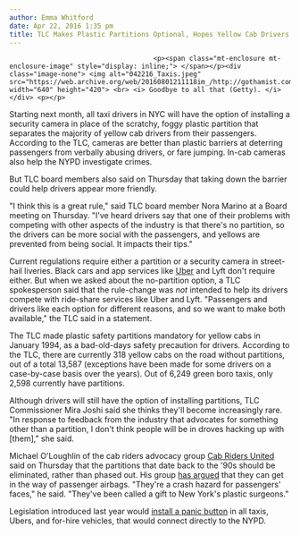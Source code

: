 ```yaml
---
author: Emma Whitford
date: Apr 22, 2016 1:35 pm
title: TLC Makes Plastic Partitions Optional, Hopes Yellow Cab Drivers Will Appear More Friendly 
---
```


	
										<p><span class="mt-enclosure mt-enclosure-image" style="display: inline;"> </span></p><div class="image-none"> <img alt="042216_Taxis.jpeg" src="https://web.archive.org/web/20160801211118im_/http://gothamist.com/attachments/nyc_ewhitford/042216_Taxis.jpeg" width="640" height="420"> <br> <i> Goodbye to all that (Getty). </i></div> <p></p>

<p>Starting next month, all taxi drivers in NYC will have the option of installing a security camera in place of the scratchy, foggy plastic partition that separates the majority of yellow cab drivers from their passengers. According to the TLC, cameras are better than plastic barriers at deterring passengers from verbally abusing drivers, or fare jumping. In-cab cameras also help the NYPD investigate crimes. </p>

<p>But TLC board members also said on Thursday that taking down the barrier could help drivers appear more friendly. </p>

<p>&quot;I think this is a great rule,&quot; said TLC board member Nora Marino at a Board meeting on Thursday. &quot;I&apos;ve heard drivers say that one of their problems with competing with other aspects of the industry is that there&apos;s no partition, so the drivers can be more social with the passengers, and yellows are prevented from being social. It impacts their tips.&quot; </p>

<p>Current regulations require either a partition or a security camera in street-hail liveries. Black cars and app services like <a href="https://web.archive.org/web/20160801211118/http://gothamist.com/tags/uber">Uber</a> and Lyft don&apos;t require either. But when we asked about the no-partition option, a TLC spokesperson said that the rule-change was <em>not</em> intended to help its drivers compete with ride-share services like Uber and Lyft. &quot;Passengers and drivers like each option for different reasons, and so we want to make both available,&quot; the TLC said in a statement. </p>

<p>The TLC made plastic safety partitions mandatory for yellow cabs in January 1994, as a bad-old-days safety precaution for drivers. According to the TLC, there are currently 318 yellow cabs on the road without partitions, out of a total 13,587 (exceptions have been made for some drivers on a case-by-case basis over the years). Out of 6,249 green boro taxis, only 2,598 currently have partitions.</p>

<p>Although drivers will still have the option of installing partitions, TLC Commissioner Mira Joshi said she thinks they&apos;ll become increasingly rare. &quot;In response to feedback from the industry that advocates for something other than a partition, I don&apos;t think people will be in droves hacking up with [them],&quot; she said. </p>

<p>Michael O&apos;Loughlin of the cab riders advocacy group <a href="https://web.archive.org/web/20160801211118/http://cabridersunited.org/">Cab Riders United</a> said on Thursday that the partitions that date back to the &apos;90s should be eliminated, rather than phased out. His group <a href="https://web.archive.org/web/20160801211118/http://www.gothamgazette.com/index.php/opinions/5226-cab-riders-deserve-trips-safer-more-accessible-cab-riders-united-oloughlin">has argued</a> that they can get in the way of passenger airbags. &quot;They&apos;re a crash hazard for passengers&apos; faces,&quot; he said. &quot;They&apos;ve been called a gift to New York&apos;s plastic surgeons.&quot; </p>

<p>Legislation introduced last year would <a href="https://web.archive.org/web/20160801211118/http://gothamist.com/2015/05/19/new_legislation_would_install_a_pan.php">install a panic button</a> in all taxis, Ubers, and for-hire vehicles, that would connect directly to the NYPD. <br>
</p>					
										
									
				